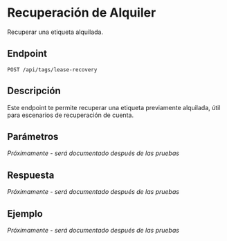 # Recuperación de Alquiler

Recuperar una etiqueta alquilada.

## Endpoint

```
POST /api/tags/lease-recovery
```

## Descripción

Este endpoint te permite recuperar una etiqueta previamente alquilada, útil para escenarios de recuperación de cuenta.

## Parámetros

*Próximamente - será documentado después de las pruebas*

## Respuesta

*Próximamente - será documentado después de las pruebas*

## Ejemplo

*Próximamente - será documentado después de las pruebas*
